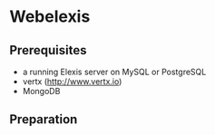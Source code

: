 # Webelexis

## Prerequisites

* a running Elexis server on MySQL or PostgreSQL 
* vertx (http://www.vertx.io)
* MongoDB

## Preparation


